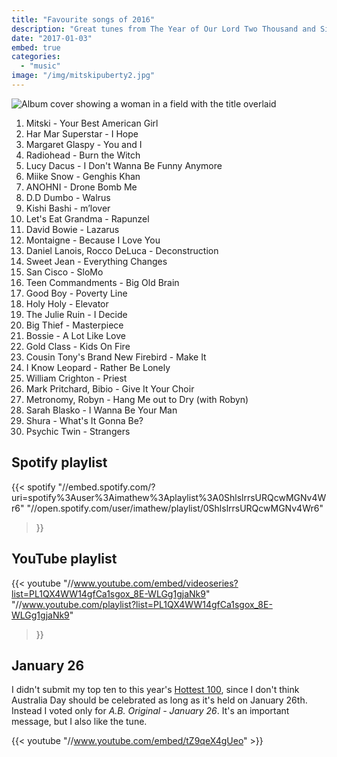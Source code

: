 ```yaml
---
title: "Favourite songs of 2016"
description: "Great tunes from The Year of Our Lord Two Thousand and Sixteen."
date: "2017-01-03"
embed: true
categories: 
  - "music"
image: "/img/mitskipuberty2.jpg"
---
```


![Album cover showing a woman in a field with the title overlaid](/img/mitskipuberty2.jpg "Mitski - Puberty 2 album")

1. Mitski - Your Best American Girl
2. Har Mar Superstar - I Hope
3. Margaret Glaspy - You and I
4. Radiohead - Burn the Witch
5. Lucy Dacus - I Don't Wanna Be Funny Anymore
6. Miike Snow - Genghis Khan
7. ANOHNI - Drone Bomb Me
8. D.D Dumbo - Walrus
9. Kishi Bashi - m’lover
10. Let's Eat Grandma - Rapunzel
11. David Bowie - Lazarus
12. Montaigne - Because I Love You
13. Daniel Lanois, Rocco DeLuca - Deconstruction
14. Sweet Jean - Everything Changes
15. San Cisco - SloMo
16. Teen Commandments - Big Old Brain
17. Good Boy - Poverty Line
18. Holy Holy - Elevator
19. The Julie Ruin - I Decide
20. Big Thief - Masterpiece
21. Bossie - A Lot Like Love
22. Gold Class - Kids On Fire
23. Cousin Tony's Brand New Firebird - Make It
24. I Know Leopard - Rather Be Lonely
25. William Crighton - Priest
26. Mark Pritchard, Bibio - Give It Your Choir
27. Metronomy, Robyn - Hang Me out to Dry (with Robyn)
28. Sarah Blasko - I Wanna Be Your Man
29. Shura - What's It Gonna Be?
30. Psychic Twin - Strangers

## Spotify playlist
{{< spotify
  "//embed.spotify.com/?uri=spotify%3Auser%3Aimathew%3Aplaylist%3A0ShlslrrsURQcwMGNv4Wr6"
  "//open.spotify.com/user/imathew/playlist/0ShlslrrsURQcwMGNv4Wr6"
>}}

## YouTube playlist
{{< youtube
  "//www.youtube.com/embed/videoseries?list=PL1QX4WW14gfCa1sgox_8E-WLGg1gjaNk9"
  "//www.youtube.com/playlist?list=PL1QX4WW14gfCa1sgox_8E-WLGg1gjaNk9"
>}}

## January 26
I didn't submit my top ten to this year's [Hottest 100](//www.abc.net.au/triplej/hottest100/16/), since I don't think Australia Day should be celebrated as long as it's held on January 26th. Instead I voted only for _A.B. Original - January 26_. It's an important message, but I also like the tune.

{{< youtube "//www.youtube.com/embed/tZ9qeX4gUeo" >}}